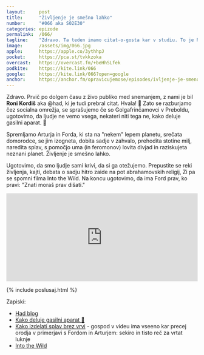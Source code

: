 ```yaml
---
layout: 	post
title:  	"Življenje je smešno lahko"
number: 	"#066 aka S02E30"
categories:	epizode
permalink:	/066/
tagline: 	"Zdravo. Ta teden imamo citat-o-gosta kar v studiu. To je Roni Kordiš, ki je prebral citat o Fordovi tehniki. Mi pa govorimo o sadju, verah in sploh vsem."
image:		/assets/img/066.jpg
apple:		https://apple.co/3ythhpJ
pocket:		https://pca.st/tvkkzoka
overcast:	https://overcast.fm/+beHhSLfek
podkite:	https://kite.link/066
google:		https://kite.link/066?open=google
anchor:		https://anchor.fm/opravicujemose/episodes/ivljenje-je-smeno-lahko-e16k6dm
---
```


Zdravo. Prvič po dolgem času z živo publiko med snemanjem, z nami je bil **Roni Kordiš** aka @had, ki je tudi prebral citat. Hvala! 🙏 Zato se razburjamo čez socialna omrežja, se sprašujemo če so Golgafrinčamovci v Preboldu, ugotovimo, da ljudje ne vemo vsega, nekateri niti tega ne, kako deluje gasilni aparat. 🧯 

Spremljamo Arturja in Forda, ki sta na "nekem" lepem planetu, srečata domorodce, se jim izogneta, dobita sadje v zahvalo, prehodita stotine milj, naredita splav, s pomočjo uma (in feromonov) lovita divjad in raziskujeta neznani planet. Življenje je smešno lahko. 

Ugotovimo, da smo ljudje sami krivi, da si ga otežujemo. Prepustite se reki življenja, kajti, debata o sadju hitro zaide na pot abrahamovskih religij, Zi pa se spomni filma Into the Wild. Na koncu ugotovimo, da ima Ford prav, ko pravi: "Znati moraš prav dišati." 

<iframe src="https://open.spotify.com/embed/episode/23aGdfIfZQOpnjpnBsp4ev" width="100%" height="232" frameBorder="0" allowtransparency="true" allow="encrypted-media"></iframe>

{% include poslusaj.html %}

Zapiski:
- [Had blog](https://www.had.si/blog/)
- [Kako deluje gasilni aparat 🧯](https://www.youtube.com/watch?v=EuUM9V5_j88)
- [Kako izdelati splav brez vrvi](https://www.youtube.com/watch?v=_P8VlFQhfMw) - gospod v videu ima vseeno kar precej orodja v primerjavi s Fordom in Arturjem: sekiro in tisto reč za vrtat luknje
- [Into the Wild](https://www.rottentomatoes.com/m/into_the_wild) 